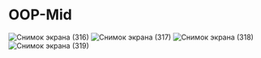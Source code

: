 # OOP-Mid

![Снимок экрана (316)](https://user-images.githubusercontent.com/65095512/98449266-4ef02180-215c-11eb-8970-193eff07d50c.png)
![Снимок экрана (317)](https://user-images.githubusercontent.com/65095512/98449269-50214e80-215c-11eb-8359-1afa940bdcec.png)
![Снимок экрана (318)](https://user-images.githubusercontent.com/65095512/98449271-50b9e500-215c-11eb-851e-290608e3ec58.png)
![Снимок экрана (319)](https://user-images.githubusercontent.com/65095512/98449272-50b9e500-215c-11eb-9d48-c01e66b891b0.png)
